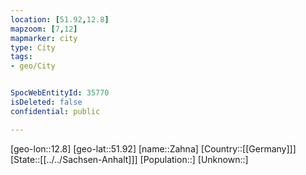 ```yaml
---
location: [51.92,12.8]
mapzoom: [7,12] 
mapmarker: city 
type: City
tags:
- geo/City


SpocWebEntityId: 35770
isDeleted: false
confidential: public

---
```

[geo-lon::12.8]
[geo-lat::51.92]
[name::Zahna]
[Country::[[Germany]]]
[State::[[../../Sachsen-Anhalt]]]
[Population::]
[Unknown::]

